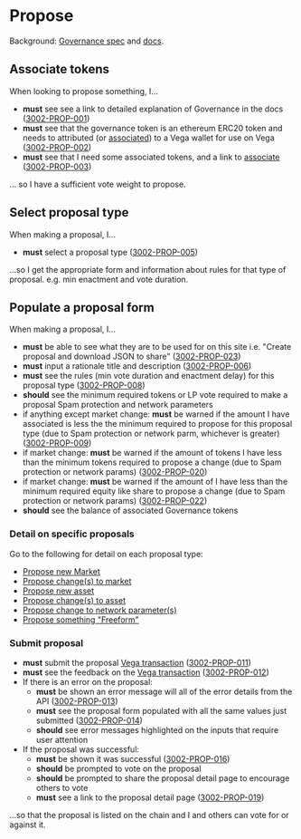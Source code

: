 # Propose

Background: [Governance spec](../protocol/0028-GOVE-governance.md)
and [docs](https://docs.vega.xyz/docs/mainnet/concepts/vega-protocol#governance).

## Associate tokens

When looking to propose something, I...

- **must** see see a link to detailed explanation of Governance in the docs (<a name="3002-PROP-001" href="#3002-PROP-001">3002-PROP-001</a>)
- **must** see that the governance token is an ethereum ERC20 token and needs to attributed (or [associated](1004-ASSO-associate.md)) to a Vega wallet for use on Vega (<a name="3002-PROP-002" href="#3002-PROP-002">3002-PROP-002</a>)
- **must** see that I need some associated tokens, and a link to [associate](1004-ASSO-associate.md) (<a name="3002-PROP-003" href="#3002-PROP-003">3002-PROP-003</a>)

... so I have a sufficient vote weight to propose.

## Select proposal type

When making a proposal, I...

- **must** select a proposal type (<a name="3002-PROP-005" href="#3002-PROP-005">3002-PROP-005</a>)

...so I get the appropriate form and information about rules for that type of proposal. e.g. min enactment and vote duration.

## Populate a proposal form

When making a proposal, I...

- **must** be able to see what they are to be used for on this site i.e. "Create proposal and download JSON to share" (<a name="3002-PROP-023" href="#3002-PROP-023">3002-PROP-023</a>)
- **must** input a rationale title and description (<a name="3002-PROP-006" href="#3002-PROP-006">3002-PROP-006</a>)
- **must** see the rules (min vote duration and enactment delay) for this proposal type (<a name="3002-PROP-008" href="#3002-PROP-008">3002-PROP-008</a>)
- **should** see the minimum required tokens or LP vote required to make a proposal Spam protection and network parameters
- if anything except market change: **must** be warned if the amount I have associated is less the the minimum required to propose for this proposal type (due to Spam protection or network parm, whichever is greater) (<a name="3002-PROP-009" href="#3002-PROP-009">3002-PROP-009</a>)
- if market change: **must** be warned if the amount of tokens I have less than the minimum tokens required to propose a change (due to Spam protection or network params) (<a name="3002-PROP-020" href="#3002-PROP-020">3002-PROP-020</a>)
- if market change: **must** be warned if the amount of I have less than the minimum required equity like share to propose a change (due to Spam protection or network params) (<a name="3002-PROP-022" href="#3002-PROP-022">3002-PROP-022</a>)
- **should** see the balance of associated Governance tokens

### Detail on specific proposals

Go to the following for detail on each proposal type:

- [Propose new Market](./1006-PMARK-propose_new_market.md)
- [Propose change(s) to market](./1007-PMAC-propose_market_change.md)
- [Propose new asset](1008-PASN-propose_new_asset.md)
- [Propose change(s) to asset](1009-PASC-propose_asset_change.md)
- [Propose change to network parameter(s)](1010-PNEC-propose_network.md)
- [Propose something "Freeform"](1011-PFRO-propose_freeform.md)

### Submit proposal

- **must** submit the proposal [Vega transaction](0003-WTXN-submit_vega_transaction.md) (<a name="3002-PROP-011" href="#3002-PROP-011">3002-PROP-011</a>)
- **must** see the feedback on the [Vega transaction](0003-WTXN-submit_vega_transaction.md) (<a name="3002-PROP-012" href="#3002-PROP-012">3002-PROP-012</a>)
- If there is an error on the proposal:
  - **must** be shown an error message will all of the error details from the API (<a name="3002-PROP-013" href="#3002-PROP-013">3002-PROP-013</a>)
  - **must** see the proposal form populated with all the same values just submitted (<a name="3002-PROP-014" href="#3002-PROP-014">3002-PROP-014</a>)
  - **should** see error messages highlighted on the inputs that require user attention
- If the proposal was successful:
  - **must** be shown it was successful (<a name="3002-PROP-016" href="#3002-PROP-016">3002-PROP-016</a>)
  - **should** be prompted to vote on the proposal
  - **should** be prompted to share the proposal detail page to encourage others to vote
  - **must** see a link to the proposal detail page (<a name="3002-PROP-019" href="#3002-PROP-019">3002-PROP-019</a>)

...so that the proposal is listed on the chain and I and others can vote for or against it.
